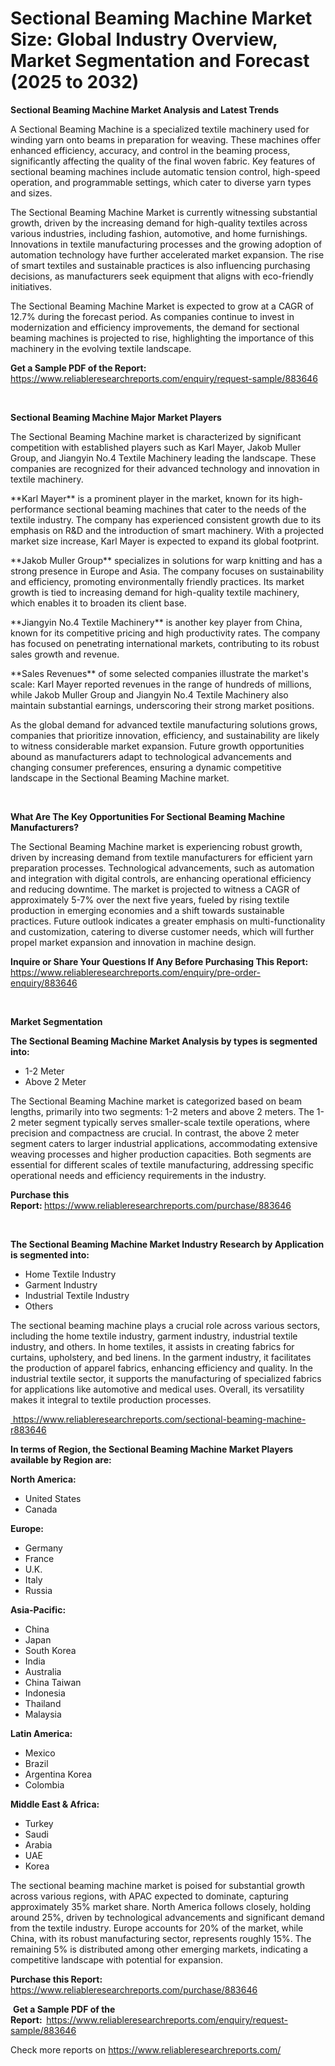 <p><h1>Sectional Beaming Machine Market Size: Global Industry Overview, Market Segmentation and Forecast (2025 to 2032)</h1></p><p><strong>Sectional Beaming Machine Market Analysis and Latest Trends</strong></p>
<p><p>A Sectional Beaming Machine is a specialized textile machinery used for winding yarn onto beams in preparation for weaving. These machines offer enhanced efficiency, accuracy, and control in the beaming process, significantly affecting the quality of the final woven fabric. Key features of sectional beaming machines include automatic tension control, high-speed operation, and programmable settings, which cater to diverse yarn types and sizes.</p><p>The Sectional Beaming Machine Market is currently witnessing substantial growth, driven by the increasing demand for high-quality textiles across various industries, including fashion, automotive, and home furnishings. Innovations in textile manufacturing processes and the growing adoption of automation technology have further accelerated market expansion. The rise of smart textiles and sustainable practices is also influencing purchasing decisions, as manufacturers seek equipment that aligns with eco-friendly initiatives.</p><p>The Sectional Beaming Machine Market is expected to grow at a CAGR of 12.7% during the forecast period. As companies continue to invest in modernization and efficiency improvements, the demand for sectional beaming machines is projected to rise, highlighting the importance of this machinery in the evolving textile landscape.</p></p>
<p><strong>Get a Sample PDF of the Report:&nbsp;</strong> <a href="https://www.reliableresearchreports.com/enquiry/request-sample/883646?utm_campaign=2889&utm_medium=2&utm_source=Github&utm_content=ia&utm_term=24022025&utm_id=sectional-beaming-machine">https://www.reliableresearchreports.com/enquiry/request-sample/883646</a></p>
<p>&nbsp;</p>
<p><strong>Sectional Beaming Machine Major Market Players</strong></p>
<p><p>The Sectional Beaming Machine market is characterized by significant competition with established players such as Karl Mayer, Jakob Muller Group, and Jiangyin No.4 Textile Machinery leading the landscape. These companies are recognized for their advanced technology and innovation in textile machinery.</p><p>**Karl Mayer** is a prominent player in the market, known for its high-performance sectional beaming machines that cater to the needs of the textile industry. The company has experienced consistent growth due to its emphasis on R&D and the introduction of smart machinery. With a projected market size increase, Karl Mayer is expected to expand its global footprint.</p><p>**Jakob Muller Group** specializes in solutions for warp knitting and has a strong presence in Europe and Asia. The company focuses on sustainability and efficiency, promoting environmentally friendly practices. Its market growth is tied to increasing demand for high-quality textile machinery, which enables it to broaden its client base.</p><p>**Jiangyin No.4 Textile Machinery** is another key player from China, known for its competitive pricing and high productivity rates. The company has focused on penetrating international markets, contributing to its robust sales growth and revenue.</p><p>**Sales Revenues** of some selected companies illustrate the market's scale: Karl Mayer reported revenues in the range of hundreds of millions, while Jakob Muller Group and Jiangyin No.4 Textile Machinery also maintain substantial earnings, underscoring their strong market positions.</p><p>As the global demand for advanced textile manufacturing solutions grows, companies that prioritize innovation, efficiency, and sustainability are likely to witness considerable market expansion. Future growth opportunities abound as manufacturers adapt to technological advancements and changing consumer preferences, ensuring a dynamic competitive landscape in the Sectional Beaming Machine market.</p></p>
<p>&nbsp;</p>
<p><strong>What Are The Key Opportunities For Sectional Beaming Machine Manufacturers?</strong></p>
<p><p>The Sectional Beaming Machine market is experiencing robust growth, driven by increasing demand from textile manufacturers for efficient yarn preparation processes. Technological advancements, such as automation and integration with digital controls, are enhancing operational efficiency and reducing downtime. The market is projected to witness a CAGR of approximately 5-7% over the next five years, fueled by rising textile production in emerging economies and a shift towards sustainable practices. Future outlook indicates a greater emphasis on multi-functionality and customization, catering to diverse customer needs, which will further propel market expansion and innovation in machine design.</p></p>
<p><strong>Inquire or Share Your Questions If Any Before Purchasing This Report:</strong> <a href="https://www.reliableresearchreports.com/enquiry/pre-order-enquiry/883646?utm_campaign=2889&utm_medium=2&utm_source=Github&utm_content=ia&utm_term=24022025&utm_id=sectional-beaming-machine">https://www.reliableresearchreports.com/enquiry/pre-order-enquiry/883646</a></p>
<p>&nbsp;</p>
<p><strong>Market Segmentation</strong></p>
<p><strong>The Sectional Beaming Machine Market Analysis by types is segmented into:</strong></p>
<p><ul><li>1-2 Meter</li><li>Above 2 Meter</li></ul></p>
<p><p>The Sectional Beaming Machine market is categorized based on beam lengths, primarily into two segments: 1-2 meters and above 2 meters. The 1-2 meter segment typically serves smaller-scale textile operations, where precision and compactness are crucial. In contrast, the above 2 meter segment caters to larger industrial applications, accommodating extensive weaving processes and higher production capacities. Both segments are essential for different scales of textile manufacturing, addressing specific operational needs and efficiency requirements in the industry.</p></p>
<p><strong>Purchase this Report:&nbsp;</strong><a href="https://www.reliableresearchreports.com/purchase/883646?utm_campaign=2889&utm_medium=2&utm_source=Github&utm_content=ia&utm_term=24022025&utm_id=sectional-beaming-machine">https://www.reliableresearchreports.com/purchase/883646</a></p>
<p>&nbsp;</p>
<p><strong>The Sectional Beaming Machine Market Industry Research by Application is segmented into:</strong></p>
<p><ul><li>Home Textile Industry</li><li>Garment Industry</li><li>Industrial Textile Industry</li><li>Others</li></ul></p>
<p><p>The sectional beaming machine plays a crucial role across various sectors, including the home textile industry, garment industry, industrial textile industry, and others. In home textiles, it assists in creating fabrics for curtains, upholstery, and bed linens. In the garment industry, it facilitates the production of apparel fabrics, enhancing efficiency and quality. In the industrial textile sector, it supports the manufacturing of specialized fabrics for applications like automotive and medical uses. Overall, its versatility makes it integral to textile production processes.</p></p>
<p><a href="https://www.reliableresearchreports.com/sectional-beaming-machine-r883646?utm_campaign=2889&utm_medium=2&utm_source=Github&utm_content=ia&utm_term=24022025&utm_id=sectional-beaming-machine">&nbsp;https://www.reliableresearchreports.com/sectional-beaming-machine-r883646</a></p>
<p><strong>In terms of Region, the Sectional Beaming Machine Market Players available by Region are:</strong></p>
<p>
    <p> <strong> North America: </strong>
        <ul>
            <li>United States</li>
            <li>Canada</li>
        </ul>
        </p> 
    <p> <strong> Europe: </strong>
        <ul>
            <li>Germany</li>
            <li>France</li>
            <li>U.K.</li>
            <li>Italy</li>
            <li>Russia</li>
        </ul>
        </p> 
    <p> <strong> Asia-Pacific: </strong>
        <ul>
            <li>China</li>
            <li>Japan</li>
            <li>South Korea</li>
            <li>India</li>
            <li>Australia</li>
            <li>China Taiwan</li>
            <li>Indonesia</li>
            <li>Thailand</li>
            <li>Malaysia</li>
        </ul>
        </p> 
    <p> <strong> Latin America: </strong>
        <ul>
            <li>Mexico</li>
            <li>Brazil</li>
            <li>Argentina Korea</li>
            <li>Colombia</li>
        </ul>
        </p> 
    <p> <strong> Middle East & Africa: </strong>
        <ul>
            <li>Turkey</li>
            <li>Saudi</li>
            <li>Arabia</li>
            <li>UAE</li>
            <li>Korea</li>
        </ul>
    </p>
    </p>
<p><p>The sectional beaming machine market is poised for substantial growth across various regions, with APAC expected to dominate, capturing approximately 35% market share. North America follows closely, holding around 25%, driven by technological advancements and significant demand from the textile industry. Europe accounts for 20% of the market, while China, with its robust manufacturing sector, represents roughly 15%. The remaining 5% is distributed among other emerging markets, indicating a competitive landscape with potential for expansion.</p></p>
<p><strong>Purchase this Report: </strong><a href="https://www.reliableresearchreports.com/purchase/883646?utm_campaign=2889&utm_medium=2&utm_source=Github&utm_content=ia&utm_term=24022025&utm_id=sectional-beaming-machine">https://www.reliableresearchreports.com/purchase/883646</a></p>
<p>&nbsp;<strong>Get a Sample PDF of the Report:&nbsp;&nbsp;</strong><a href="https://www.reliableresearchreports.com/enquiry/request-sample/883646?utm_campaign=2889&utm_medium=2&utm_source=Github&utm_content=ia&utm_term=24022025&utm_id=sectional-beaming-machine">https://www.reliableresearchreports.com/enquiry/request-sample/883646</a></p>
<p><strong></strong></p>
<p>Check more reports on <a href="https://www.reliableresearchreports.com/?utm_campaign=2889&utm_medium=2&utm_source=Github&utm_content=ia&utm_term=24022025&utm_id=sectional-beaming-machine">https://www.reliableresearchreports.com/</a></p>